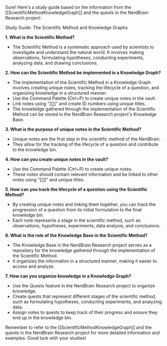 Sure! Here's a study guide based on the information from the [[ScientificMethodKnowledgeGraph]] and the quests in the NerdBrain Research project:

Study Guide: The Scientific Method and Knowledge Graphs

**1. What is the Scientific Method?**
   - The Scientific Method is a systematic approach used by scientists to investigate and understand the natural world. It involves making observations, formulating hypotheses, conducting experiments, analyzing data, and drawing conclusions.

**2. How can the Scientific Method be implemented in a Knowledge Graph?**
   - The implementation of the Scientific Method in a Knowledge Graph involves creating unique notes, tracking the lifecycle of a question, and organizing knowledge in a structured manner.
   - Use the Command Palette (Ctrl+P) to create unique notes in the vault.
   - Link notes using "[[]]" and create ID numbers using unique titles.
   - The knowledge gathered through the implementation of the Scientific Method can be stored in the NerdBrain Research project's Knowledge Base.

**3. What is the purpose of unique notes in the Scientific Method?**
   - Unique notes are the first step in the scientific method of the NerdBrain.
   - They allow for the tracking of the lifecycle of a question and contribute to the knowledge bin.

**4. How can you create unique notes in the vault?**
   - Use the Command Palette (Ctrl+P) to create unique notes.
   - These notes should contain relevant information and be linked to other notes using "[[]]" and unique titles.

**5. How can you track the lifecycle of a question using the Scientific Method?**
   - By creating unique notes and linking them together, you can track the progression of a question from its initial formulation to the final knowledge bin.
   - Each note represents a stage in the scientific method, such as observations, hypotheses, experiments, data analysis, and conclusions.

**6. What is the role of the Knowledge Base in the Scientific Method?**
   - The Knowledge Base in the NerdBrain Research project serves as a repository for the knowledge gathered through the implementation of the Scientific Method.
   - It organizes the information in a structured manner, making it easier to access and analyze.

**7. How can you organize knowledge in a Knowledge Graph?**
   - Use the Quests feature in the NerdBrain Research project to organize knowledge.
   - Create quests that represent different stages of the scientific method, such as formulating hypotheses, conducting experiments, and analyzing data.
   - Assign notes to quests to keep track of their progress and ensure they end up in the knowledge bin.

Remember to refer to the [[ScientificMethodKnowledgeGraph]] and the quests in the NerdBrain Research project for more detailed information and examples. Good luck with your studies!